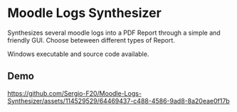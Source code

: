 # Moodle Logs Synthesizer
Synthesizes several moodle logs into a PDF Report through a simple and friendly GUI. Choose beteween different types of Report.

Windows executable and source code available.

## Demo
https://github.com/Sergio-F20/Moodle-Logs-Synthesizer/assets/114529529/64469437-c488-4586-9ad8-8a20eae0f17b

